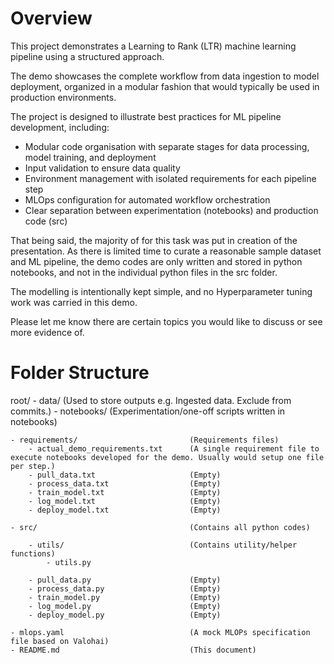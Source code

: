 # Overview

This project demonstrates a Learning to Rank (LTR) machine learning pipeline using a structured approach. 

The demo showcases the complete workflow from data ingestion to model deployment, organized in a modular fashion that would typically be used in production environments.

The project is designed to illustrate best practices for ML pipeline development, including:
- Modular code organisation with separate stages for data processing, model training, and deployment
- Input validation to ensure data quality
- Environment management with isolated requirements for each pipeline step
- MLOps configuration for automated workflow orchestration
- Clear separation between experimentation (notebooks) and production code (src)

That being said, the majority of for this task was put in creation of the presentation. As there is limited time to curate a reasonable sample dataset and ML pipeline, the demo codes are only written and stored in python notebooks, and not in the individual python files in the src folder.

The modelling is intentionally kept simple, and no Hyperparameter tuning work was carried in this demo. 

Please let me know there are certain topics you would like to discuss or see more evidence of.

# Folder Structure

root/
    - data/                                 (Used to store outputs e.g. Ingested data. Exclude from commits.)
    - notebooks/                            (Experimentation/one-off scripts written in notebooks)

    - requirements/                         (Requirements files)
        - actual_demo_requirements.txt      (A single requirement file to execute notebooks developed for the demo. Usually would setup one file per step.)
        - pull_data.txt                     (Empty)
        - process_data.txt                  (Empty)
        - train_model.txt                   (Empty)
        - log_model.txt                     (Empty)
        - deploy_model.txt                  (Empty)

    - src/                                  (Contains all python codes)
                                
        - utils/                            (Contains utility/helper functions)
            - utils.py                      

        - pull_data.py                      (Empty)
        - process_data.py                   (Empty)
        - train_model.py                    (Empty)
        - log_model.py                      (Empty)
        - deploy_model.py                   (Empty)

    - mlops.yaml                            (A mock MLOPs specification file based on Valohai)
    - README.md                             (This document)